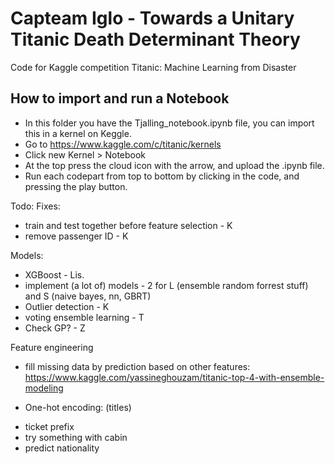 # Capteam Iglo - Towards a Unitary Titanic Death Determinant Theory
Code for Kaggle competition Titanic: Machine Learning from Disaster


## How to import and run a Notebook
- In this folder you have the Tjalling_notebook.ipynb file, you can import this in a kernel on Keggle.
- Go to https://www.kaggle.com/c/titanic/kernels
- Click new Kernel > Notebook
- At the top press the cloud icon with the arrow, and upload the .ipynb file.
- Run each codepart from top to bottom by clicking in the code, and pressing the play button.



Todo:
Fixes:
+ train and test together before feature selection - K
+ remove passenger ID - K

Models:
+ XGBoost - Lis.
+ implement (a lot of) models - 2 for L (ensemble random forrest stuff) and S (naive bayes, nn, GBRT)
+ Outlier detection - K
+ voting ensemble learning - T
+ Check GP? - Z

Feature engineering
- fill missing data by prediction based on other features: https://www.kaggle.com/yassineghouzam/titanic-top-4-with-ensemble-modeling
+ One-hot encoding: (titles)
- ticket prefix
- try something with cabin
- predict nationality

